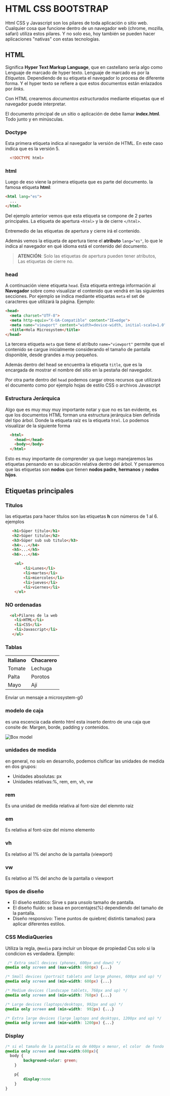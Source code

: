 # HTML CSS BOOTSTRAP

Html CSS y Javascript son los pilares de toda aplicación o sitio web. Cualquier cosa que funcione dentro de un navegador web (chrome, mozilla, safari) utiliza estos pilares. Y no solo eso, hoy también se pueden hacer aplicaciones "nativas" con estas tecnologías.

## HTML

Significa **Hyper Text Markup Language**, que en castellano sería algo como Lenguaje de marcado de hyper texto. Lenguaje de marcado es por la *Etiquetas*. Dependiendo de su etiqueta el navegador lo procesa de diferente forma. Y el hyper texto se refiere a que estos documentos están enlazados por *links*.

Con HTML crearemos *documentos estructurados* mediante etiquetas que el navegador puede interpretar.

El documento principal de un sitio o aplicación de debe llamar **index.html**. Todo junto y en minúsculas.

### Doctype

Esta primera etiqueta indica al navegador la versión de HTML. En este caso indica que es la versión 5.
```html
  <!DOCTYPE html>
```

### html
Luego de eso viene la primera etiqueta que es parte del documento. la famosa etiqueta **html**:
```html
<html lang="es">
  ...
</html>
```

Del ejemplo anterior vemos que esta etiqueta se compone de 2 partes principales. La etiqueta de apertura `<html>` y la de cierre `</html>`.

Entremedio de las etiquetas de apertura y cierre irá el contenido.

Además vemos la etiqueta de apertura tiene el **atributo** `lang="es"`, lo que le indica al navegador en qué idioma está el contenido del documento.

>**ATENCIÓN**: Solo las etiquetas de apertura pueden tener atributos, Las etiquetas de cierre no.

### head

A continuación viene etiqueta `head`. Esta etiqueta entrega información al **Navegador** sobre como visualizar el contenido que vendrá en las siguientes secciones. Por ejemplo se indica mediante etiquetas `meta` el set de caracteres que utilizará la página. Ejemplo:

```html
<head>
  <meta charset="UTF-8">
  <meta http-equiv="X-UA-Compatible" content="IE=edge">
  <meta name="viewport" content="width=device-width, initial-scale=1.0">
  <title>Hola Microsystem</title>
</head>
```

La tercera etiqueta `meta` que tiene el atributo `name="viewport"` permite que el contenido se cargue inicialmente considerando el tamaño de pantalla disponible, desde grandes a muy pequeños.

Además dentro del head se encuentra la etiqueta `title`, que es la encargada de mostrar el nombre del sitio en la pestaña del navegador.

Por otra parte dentro del `head` podemos cargar otros recursos que utilizará el documento como por ejemplo hojas de estilo CSS o archivos Javascript

### Estructura Jerárquica

Algo que es muy muy muy importante notar y que no es tan evidente, es que los documentos HTML forman una estructura jerárquica bien definida del tipo árbol. Donde la etiqueta raíz es la etiqueta `html`. Lo podemos visualizar de la siguiente forma

```html
  <html>
    <head></head>
    <body></body>
  </html>
``` 

Esto es muy importante de comprender ya que luego manejaremos las etiquetas pensando en su ubicación relativa dentro del árbol. Y pensaremos que las etiquetas son **nodos** que tienen **nodos padre**, **hermanos** y **nodos hijos**.

## Etiquetas principales

### Títulos

las etiquetas  para hacer títulos  son las etiquetas **h** con números de 1 al 6. ejemplos

```html
   <h1>Súper título</h1>
   <h2>Súper titulo</h2>
   <h3>Súper sub sub titulo</h3>
   <h4>...</h4>
   <h5>...</h5>
   <h6>...</h6>
```

```html
    <ol>
        <li>Lunes</li>
        <li>martes</li>
        <li>miercoles</li>
        <li>jueves</li>
        <li>viernes</li>
    </ol>
``` 

### NO ordenadas

```html
  <ol>Pilares de la web
    <li>HTML</li>
    <li>CSS</li>
    <li>Javascript</li>
   </ul>
``` 
### Tablas

<table>
    <tr>
      <th>Italiano</th>
      <th>Chacarero</th>
    </tr>
    <tr>
      <td>Tomate</td>
      <td>Lechuga</td>
    </tr>
    <tr>
      <td>Palta</td>
      <td>Porotos</td>
    </tr>
    <tr>
      <td>Mayo</td>
      <td>Ají</td>
    </tr>
  </table>











Enviar un mensaje a microsystem-g0





  











































































































































### modelo de caja

es una escencia cada elento html esta inserto dentro de una caja que consite de: Margen, borde, padding y contenidos.

![Box model](img/box-model.png)

### unidades de medida

en general, no solo en desarrollo, podemos clsificar las unidades de medida en dos grupos:

- Unidades absolutas: px
- Unidades relativas:%, rem, em, vh, vw

### rem
Es una unidad de medida relativa al font-size del elemnto raiz

### em
Es relativa al font-size del mismo elemento

### vh
Es  relativo al 1% del ancho de la pantalla (viewport)

###  vw 
Es relativo al 1% del ancho de la pantalla o viewport


### tipos de diseño

- El diseño  estático: Sirve s para unsolo tamaño de pantalla.
- El diseño fluido: se basa en porcentajes(%) dependiendo del tamaño de la pantalla.
- Diseño responsivo: Tiene  puntos de quiebre( distintis tamaños) para aplicar diferentes   estilos.

### CSS MediaQueries

Utiliza la regla, `@media` para  incluir un bloque de propiedad Css solo si la condicion es verdadera. Ejemplo:












```css
 /* Extra small devices (phones, 600px and down) */
@media only screen and (max-width: 600px) {...}

/* Small devices (portrait tablets and large phones, 600px and up) */
@media only screen and (min-width: 600px) {...}

/* Medium devices (landscape tablets, 768px and up) */
@media only screen and (min-width: 768px) {...}

/* Large devices (laptops/desktops, 992px and up) */
@media only screen and (min-width:  992px) {...}

/* Extra large devices (large laptops and desktops, 1200px and up) */
@media only screen and (min-width: 1200px) {...} 
```

### Display
```css
/* si el tamaño de la pantalla es de 600px o menor, el color  de fondo del body sera verde*/
@media only screen and (max-width:600px){
  body {
        background-color: green;
    }

    p{
        display:none
    }
}    

















